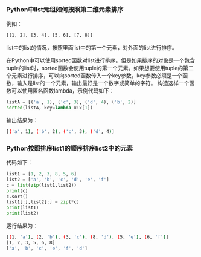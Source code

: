 ### Python中list元组如何按照第二维元素排序

例如：

```Bash
[[1, 2], [3, 4], [5, 6], [7, 8]]
```

list中的list的情况，按照里面list中的第一个元素，对外面的list进行排序。

在Python中可以使用sorted函数对list进行排序，但是如果排序的对象是一个包含tuple的list时，sorted函数会使用tuple的第一个元素。如果想要使用tuple的第二个元素进行排序，可以向sorted函数传入一个key参数，key参数必须是一个函数，输入是list的一个元素，输出最好是一个数字或简单的字符。
构造这样一个函数可以使用匿名函数lambda，示例代码如下：

```Python
listA = [('a', 1), ('c', 3), ('d', 4), ('b', 2)]
sorted(listA, key=lambda x:x[1])
```

输出结果为：

```Bash
[('a', 1), ('b', 2), ('c', 3), ('d', 4)]
```

### Python按照排序list1的顺序排序list2中的元素

代码如下：

```Python
list1 = [1, 2, 3, 8, 5, 6]
list2 = ['a', 'b', 'c', 'd', 'e', 'f']
c = list(zip(list1,list2))
print(c)
c.sort()
list1[:],list2[:] = zip(*c)
print(list1)
print(list2)
```

运行结果为：

```Bash
[(1, 'a'), (2, 'b'), (3, 'c'), (8, 'd'), (5, 'e'), (6, 'f')]
[1, 2, 3, 5, 6, 8]
['a', 'b', 'c', 'e', 'f', 'd']
```

